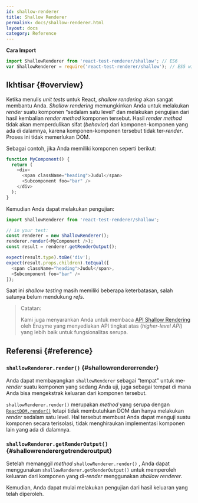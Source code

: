 ```yaml
---
id: shallow-renderer
title: Shallow Renderer
permalink: docs/shallow-renderer.html
layout: docs
category: Reference
---
```


**Cara Import**

```javascript
import ShallowRenderer from 'react-test-renderer/shallow'; // ES6
var ShallowRenderer = require('react-test-renderer/shallow'); // ES5 with npm
```

## Ikhtisar {#overview}

Ketika menulis _unit tests_ untuk React, _shallow rendering_ akan sangat membantu Anda. _Shallow rendering_ memungkinkan Anda untuk melakukan _render_ suatu komponen “sedalam satu level” dan melakukan pengujian dari hasil kembalian _render method_ komponen tersebut. Hasil _render method_ tidak akan memperdulikan sifat (_behavior_) dari komponen-komponen yang ada di dalamnya, karena komponen-komponen tersebut tidak ter-_render_. Proses ini tidak memerlukan DOM.

Sebagai contoh, jika Anda memiliki komponen seperti berikut:

```javascript
function MyComponent() {
  return (
    <div>
      <span className="heading">Judul</span>
      <Subcomponent foo="bar" />
    </div>
  );
}
```

Kemudian Anda dapat melakukan pengujian:

```javascript
import ShallowRenderer from 'react-test-renderer/shallow';

// in your test:
const renderer = new ShallowRenderer();
renderer.render(<MyComponent />);
const result = renderer.getRenderOutput();

expect(result.type).toBe('div');
expect(result.props.children).toEqual([
  <span className="heading">Judul</span>,
  <Subcomponent foo="bar" />
]);
```

Saat ini _shallow testing_ masih memiliki beberapa keterbatasan, salah satunya belum mendukung _refs_.

> Catatan:
>
> Kami juga menyarankan Anda untuk membaca [API Shallow Rendering](http://airbnb.io/enzyme/docs/api/shallow.html) oleh Enzyme yang menyediakan API tingkat atas (_higher-level API_) yang lebih baik untuk fungsionalitas serupa.

## Referensi {#reference}

### `shallowRenderer.render()` {#shallowrendererrender}

Anda dapat membayangkan `shallowRenderer` sebagai “tempat” untuk me-_render_ suatu komponen yang sedang Anda uji, juga sebagai tempat di mana Anda bisa mengekstrak keluaran dari komponen tersebut.

`shallowRenderer.render()` merupakan _method_ yang serupa dengan [`ReactDOM.render()`](/docs/react-dom.html#render) tetapi tidak membutuhkan DOM dan hanya melakukan _render_ sedalam satu level. Hal tersebut membuat Anda dapat menguji suatu komponen secara terisolasi, tidak menghiraukan implementasi komponen lain yang ada di dalamnya.

### `shallowRenderer.getRenderOutput()` {#shallowrenderergetrenderoutput}

Setelah memanggil _method_ `shallowRenderer.render()` , Anda dapat menggunakan `shallowRenderer.getRenderOutput()` untuk memperoleh keluaran dari komponen yang di-_render_ menggunakan _shallow renderer_.

Kemudian, Anda dapat mulai melakukan pengujian dari hasil keluaran yang telah diperoleh.
